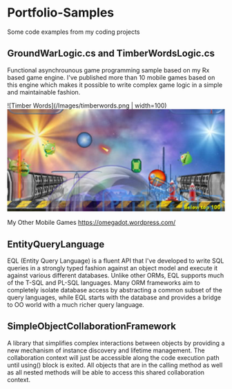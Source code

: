 # Portfolio-Samples
Some code examples from my coding projects

## GroundWarLogic.cs and TimberWordsLogic.cs
Functional asynchrounous game programming sample based on my Rx based game engine.  I've published more than 10 mobile games based on this engine which makes it possible to write complex game logic in a simple and maintainable fashion.

![Timber Words](/Images/timberwords.png | width=100)
![Aliens vs Bubbles](/Images/aliensvsbubbles.jpg)

My Other Mobile Games
https://omegadot.wordpress.com/


## EntityQueryLanguage
EQL (Entity Query Language) is a fluent API that I've developed to write SQL queries in a strongly typed fashion
against an object model and execute it against various different databases.  Unlike other ORMs,
EQL supports much of the T-SQL and PL-SQL languages.  Many ORM frameworks aim to completely 
isolate database access by abstracting a common subset of the query languages, while EQL starts with
the database and provides a bridge to OO world with a much richer query language.

## SimpleObjectCollaborationFramework
A library that simplifies complex interactions between objects by providing a new mechanism of instance discovery and lifetime management.  The collaboration context will just be accessible along the code execution path until using() block is exited.  All objects that are in the calling method as well as all nested methods will be able to access this shared collaboration context.

